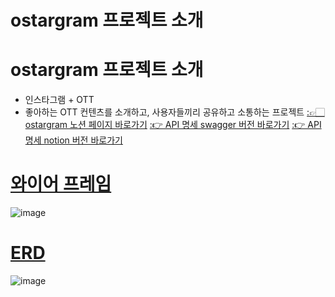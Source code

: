# ostargram 프로젝트 소개

# ostargram 프로젝트 소개

- 인스타그램 + OTT
- 좋아하는 OTT 컨텐츠를 소개하고, 사용자들끼리 공유하고 소통하는 프로젝트
  [:👉🏻 ostargram 노션 페이지 바로가기](https://tropical-airplane-e09.notion.site/c14f396a9a8e487f89cf0fd327de7e48)
  [:👉 API 명세 swagger 버전 바로가기](https://iamhyunjun.shop/swagger-ui/index.html)
  [:👉 API 명세 notion 버전 바로가기](https://tropical-airplane-e09.notion.site/API-78011fc832244b32a05a0e632ecc9f50)

# [와이어 프레임](https://excalidraw.com/#room=d35a57fea48cfe98d1be,Nuw95qZAHrpx3OlqVX5X2w)

![image](https://user-images.githubusercontent.com/87173870/213646898-f90e0969-81a6-4535-9829-3ab740e4c9ee.png)

# [ERD](https://www.erdcloud.com/d/iKteCux8oPDvdgPDL)

![image](https://user-images.githubusercontent.com/87173870/213593068-0ba1f43e-e8f8-4992-9f5f-676cb11e38a6.png)
